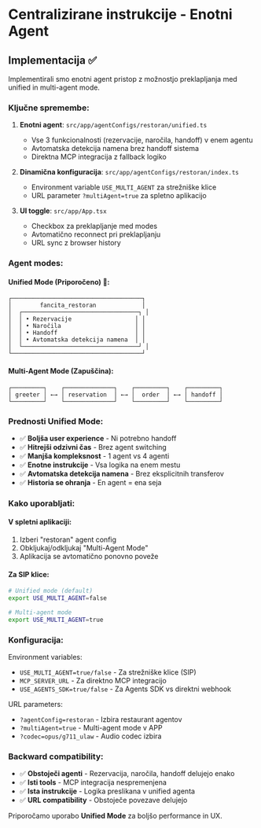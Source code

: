 # Centralizirane instrukcije - Enotni Agent

## Implementacija ✅

Implementirali smo enotni agent pristop z možnostjo preklapljanja med unified in multi-agent mode.

### Ključne spremembe:

1. **Enotni agent**: `src/app/agentConfigs/restoran/unified.ts`
   - Vse 3 funkcionalnosti (rezervacije, naročila, handoff) v enem agentu
   - Avtomatska detekcija namena brez handoff sistema
   - Direktna MCP integracija z fallback logiko

2. **Dinamična konfiguracija**: `src/app/agentConfigs/restoran/index.ts`
   - Environment variable `USE_MULTI_AGENT` za strežniške klice
   - URL parameter `?multiAgent=true` za spletno aplikacijo

3. **UI toggle**: `src/app/App.tsx`
   - Checkbox za preklapljanje med modes
   - Avtomatično reconnect pri preklapljanju
   - URL sync z browser history

### Agent modes:

#### Unified Mode (Priporočeno) 🌟:
```
┌─────────────────────────────────────┐
│        fancita_restoran             │
│  ┌─────────────────────────────────┐ │
│  │ • Rezervacije                  │ │
│  │ • Naročila                     │ │
│  │ • Handoff                      │ │
│  │ • Avtomatska detekcija namena  │ │
│  └─────────────────────────────────┘ │
└─────────────────────────────────────┘
```

#### Multi-Agent Mode (Zapuščina):
```
┌─────────┐    ┌──────────────┐    ┌─────────┐    ┌─────────┐
│ greeter │ ←→ │ reservation  │ ←→ │  order  │ ←→ │ handoff │
└─────────┘    └──────────────┘    └─────────┘    └─────────┘
```

### Prednosti Unified Mode:

- ✅ **Boljša user experience** - Ni potrebno handoff
- ✅ **Hitrejši odzivni čas** - Brez agent switching
- ✅ **Manjša kompleksnost** - 1 agent vs 4 agenti
- ✅ **Enotne instrukcije** - Vsa logika na enem mestu
- ✅ **Avtomatska detekcija namena** - Brez eksplicitnih transferov
- ✅ **Historia se ohranja** - En agent = ena seja

### Kako uporabljati:

#### V spletni aplikaciji:
1. Izberi "restoran" agent config
2. Obkljukaj/odkljukaj "Multi-Agent Mode"
3. Aplikacija se avtomatično ponovno poveže

#### Za SIP klice:
```bash
# Unified mode (default)
export USE_MULTI_AGENT=false

# Multi-agent mode
export USE_MULTI_AGENT=true
```

### Konfiguracija:

Environment variables:
- `USE_MULTI_AGENT=true/false` - Za strežniške klice (SIP)
- `MCP_SERVER_URL` - Za direktno MCP integracijo
- `USE_AGENTS_SDK=true/false` - Za Agents SDK vs direktni webhook

URL parameters:
- `?agentConfig=restoran` - Izbira restaurant agentov
- `?multiAgent=true` - Multi-agent mode v APP
- `?codec=opus/g711_ulaw` - Audio codec izbira

### Backward compatibility:

- ✅ **Obstoječi agenti** - Rezervacija, naročila, handoff delujejo enako
- ✅ **Isti tools** - MCP integracija nespremenjena
- ✅ **Ista instrukcije** - Logika preslikana v unified agenta
- ✅ **URL compatibility** - Obstoječe povezave delujejo

Priporočamo uporabo **Unified Mode** za boljšo performance in UX.
